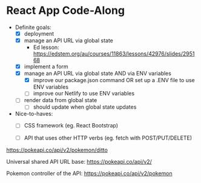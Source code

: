 # React App Code-Along

- Definite goals:
	- [x] deployment
	- [x] manage an API URL via global state 
		- Ed lesson: https://edstem.org/au/courses/11863/lessons/42976/slides/295168 
	- [x] implement a form
	- [x] manage an API URL via global state AND via ENV variables
		- [x] improve our package.json command OR set up a .ENV file to use ENV variables
		- [ ] improve our Netlify to use ENV variables 
	- [ ] render data from global state 
		- [ ] should update when global state updates
- Nice-to-haves:
	- [ ] CSS framework (eg. React Bootstrap)
	- [ ] API that uses other HTTP verbs (eg. fetch with POST/PUT/DELETE)


https://pokeapi.co/api/v2/pokemon/ditto

Universal shared API URL base:
https://pokeapi.co/api/v2/

Pokemon controller of the API: 
https://pokeapi.co/api/v2/pokemon